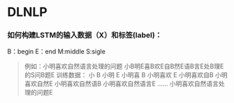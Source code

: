 # DLNLP
### 如何构建LSTM的输入数据（X）和标签(label)：
B：begin  E：end  M:middle   S:sigle
>例如：小明喜欢自然语言处理的问题
>小B明E喜B欢E自B然E语B言E处B理E的S问B题E
>训练数据：
小 B
小明 E
小明喜 B
小明喜欢 E
小明喜欢自B
小明喜欢自然E
小明喜欢自然语B
小明喜欢自然语言E
......
小明喜欢自然语言处理的问题E
